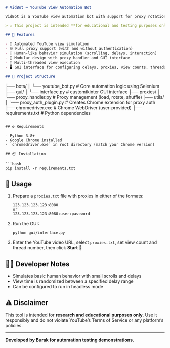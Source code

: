 ```markdown
# VidBot – YouTube View Automation Bot

VidBot is a YouTube view automation bot with support for proxy rotation, multithreading, headless Chrome execution, and GUI-based configuration using `customtkinter`.

> ⚠️ This project is intended **for educational and testing purposes only**.

## 🚀 Features

- 🎯 Automated YouTube view simulation
- 🌐 Full proxy support (with and without authentication)
- 🧠 Human-like behavior simulation (scrolling, delays, interaction)
- 🧩 Modular design with proxy handler and GUI interface
- 🔄 Multi-threaded view execution
- 🖥️ GUI interface for configuring delays, proxies, view counts, threads, and mode (headless or not)

## 🧱 Project Structure

```

├── bots/
│   └── youtube\_bot.py          # Core automation logic using Selenium
├── gui/
│   └── interface.py            # customtkinter GUI interface
├── proxies/
│   └── proxy\_handler.py        # Proxy management (load, rotate, shuffle)
├── utils/
│   └── proxy\_auth\_plugin.py    # Creates Chrome extension for proxy auth
├── chromedriver.exe            # Chrome WebDriver (user-provided)
├── requirements.txt            # Python dependencies

````

## ⚙️ Requirements

- Python 3.8+
- Google Chrome installed
- `chromedriver.exe` in root directory (match your Chrome version)

## 📦 Installation

```bash
pip install -r requirements.txt
````

## 🧪 Usage

1. Prepare a `proxies.txt` file with proxies in either of the formats:

   ```
   123.123.123.123:8080
   or
   123.123.123.123:8080:user:password
   ```

2. Run the GUI:

   ```bash
   python gui/interface.py
   ```

3. Enter the YouTube video URL, select `proxies.txt`, set view count and thread number, then click **Start** 🚀

## 👨‍💻 Developer Notes

* Simulates basic human behavior with small scrolls and delays
* View time is randomized between a specified delay range
* Can be configured to run in headless mode

## ⚠️ Disclaimer

This tool is intended for **research and educational purposes only**. Use it responsibly and do not violate YouTube’s Terms of Service or any platform’s policies.

---

**Developed by Burak for automation testing demonstrations.**

```

